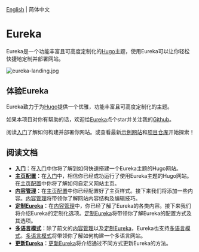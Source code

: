 [English](https://github.com/wangchucheng/hugo-eureka/blob/master/README.md) | 简体中文

# Eureka

Eureka是一个功能丰富且可高度定制化的[Hugo](https://gohugo.io/)主题，使用Eureka可以让你轻松快捷地定制并部署网站。

![eureka-landing.jpg](https://i.loli.net/2020/11/07/B6GZn1V2AS8XYIT.jpg)

## 体验Eureka

Eureka致力于为[Hugo](https://gohugo.io/)提供一个优雅，功能丰富且可高度定制化的主题。

如果本项目对你有帮助的话，欢迎给[Eureka](https://github.com/wangchucheng/hugo-eureka/)点个star并关注我的[Github](https://github.com/wangchucheng/)。

阅读[入门](https://www.wangchucheng.com/zh/docs/eureka/getting-started/)了解如何构建并部署你网站。或查看最新[示例网站](https://themes.gohugo.io/theme/hugo-eureka/)和[项目仓库](https://github.com/wangchucheng/hugo-eureka/)开始探索！

## 阅读文档

- **[入门](https://www.wangchucheng.com/zh/docs/eureka/getting-started/)**：在[入门](https://www.wangchucheng.com/zh/docs/eureka/getting-started/)中你将了解到如何快速搭建一个Eureka主题的Hugo网站。
- **[主页配置](https://www.wangchucheng.com/zh/docs/eureka/homepage-configuration)**：在[入门](https://www.wangchucheng.com/zh/docs/eureka/getting-started)中，相信你已经成功运行了使用Eureka主题的Hugo网站。在[主页配置](https://www.wangchucheng.com/zh/docs/eureka/homepage-configuration)中你将了解如何自定义网站主页。
- **[内容管理](https://www.wangchucheng.com/zh/docs/eureka/content-management)**：在[主页配置](https://www.wangchucheng.com/zh/docs/eureka/homepage-configuration)中你已经配置好了主页样式。接下来我们将添加一些内容。[内容管理](https://www.wangchucheng.com/zh/docs/eureka/content-management)将带领你了解网站内容结构及编辑技巧。
- **[定制Eureka](https://www.wangchucheng.com/zh/docs/eureka/customization/)**：在[内容管理](https://www.wangchucheng.com/zh/docs/eureka/content-management/)中，你已经了解了Eureka的各类内容。接下来我们将介绍Eureka的定制化选项。[定制Eureka](https://www.wangchucheng.com/zh/docs/eureka/customization/)将带领你了解Eureka的配置方式及其选项。
- **[多语言模式](https://www.wangchucheng.com/zh/docs/eureka/multilingual-mode/)**：除了前文的[内容管理](https://www.wangchucheng.com/zh/docs/eureka/content-management/)以及[定制Eureka](https://www.wangchucheng.com/zh/docs/eureka/customization/)，Eureka也支持[多语言模式](https://www.wangchucheng.com/zh/docs/eureka/multilingual-mode/)。[多语言模式](https://www.wangchucheng.com/zh/docs/eureka/multilingual-mode/)将带领你了解如何构建一个多语言网站。
- **[更新Eureka](https://www.wangchucheng.com/zh/docs/eureka/update/)**：[更新Eureka](https://www.wangchucheng.com/zh/docs/eureka/update/)将介绍通过不同方式更新Eureka的方法。